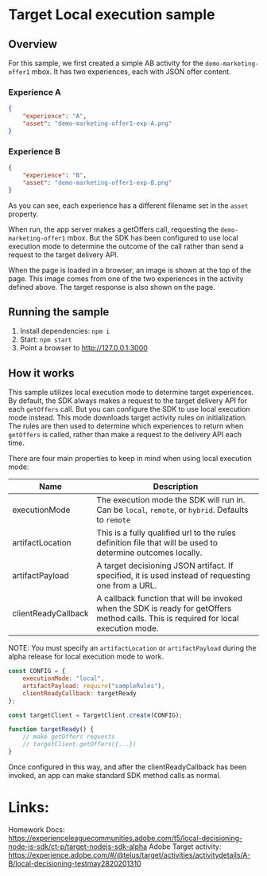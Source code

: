 # Target Local execution sample

## Overview

For this sample, we first created a simple AB activity for the `demo-marketing-offer1` mbox.  It has two experiences, each with JSON offer content.

### Experience A
```json
{
    "experience": "A",
    "asset": "demo-marketing-offer1-exp-A.png"
}
```
### Experience B

```json
{
    "experience": "B",
    "asset": "demo-marketing-offer1-exp-B.png"
}
```

As you can see, each experience has a different filename set in the `asset` property.

When run, the app server makes a getOffers call, requesting the `demo-marketing-offer1` mbox.  But the SDK has been configured to use local execution mode to determine the outcome of the call rather than send a request to the target delivery API.

When the page is loaded in a browser, an image is shown at the top of the page.  This image comes from one of the two experiences in the activity defined above.  The target response is also shown on the page.

## Running the sample
1. Install dependencies: `npm i`
2. Start: `npm start`
3. Point a browser to http://127.0.0.1:3000


## How it works

This sample utilizes local execution mode to determine target experiences.  By default, the SDK always makes a request to the target delivery API for each `getOffers` call.  But you can configure the SDK to use local execution mode instead.  This mode downloads target activity rules on initialization.   The rules are then used to determine which experiences to return when `getOffers` is called, rather than make a request to the delivery API each time.

There are four main properties to keep in mind when using local execution mode:

| Name                      | Description                                                                         |
|---------------------------|-------------------------------------------------------------------------------------|
| executionMode             | The execution mode the SDK will run in.  Can be `local`, `remote`, or `hybrid`. Defaults to `remote`      |
| artifactLocation          | This is a fully qualified url to the rules definition file that will be used to determine outcomes locally.  |
| artifactPayload           | A target decisioning JSON artifact. If specified, it is used instead of requesting one from a URL. |
| clientReadyCallback       | A callback function that will be invoked when the SDK is ready for getOffers method calls.  This is required for local execution mode.      |

NOTE: You must specify an `artifactLocation` or `artifactPayload` during the alpha release for local execution mode to work.

```js
const CONFIG = {
    executionMode: "local",
    artifactPayload: require("sampleRules"),
    clientReadyCallback: targetReady
};

const targetClient = TargetClient.create(CONFIG);

function targetReady() {
    // make getOffers requests
    // targetClient.getOffers({...})            
}
```

Once configured in this way, and after the clientReadyCallback has been invoked, an app can make standard SDK method calls as normal.


# Links:

Homework Docs: https://experienceleaguecommunities.adobe.com/t5/local-decisioning-node-js-sdk/ct-p/target-nodejs-sdk-alpha
Adobe Target activity: https://experience.adobe.com/#/@telus/target/activities/activitydetails/A-B/local-decisioning-testmay2820201310
